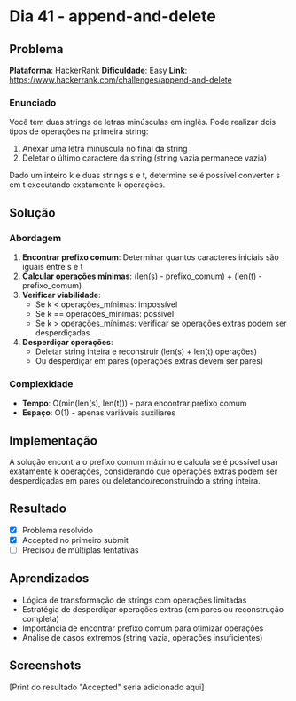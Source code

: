 # Dia 41 - append-and-delete

## Problema

**Plataforma**: HackerRank
**Dificuldade**: Easy
**Link**: https://www.hackerrank.com/challenges/append-and-delete

### Enunciado

Você tem duas strings de letras minúsculas em inglês. Pode realizar dois tipos de operações na primeira string:
1. Anexar uma letra minúscula no final da string
2. Deletar o último caractere da string (string vazia permanece vazia)

Dado um inteiro k e duas strings s e t, determine se é possível converter s em t executando exatamente k operações.

## Solução

### Abordagem

1. **Encontrar prefixo comum**: Determinar quantos caracteres iniciais são iguais entre s e t
2. **Calcular operações mínimas**: (len(s) - prefixo_comum) + (len(t) - prefixo_comum)
3. **Verificar viabilidade**:
   - Se k < operações_mínimas: impossível
   - Se k == operações_mínimas: possível
   - Se k > operações_mínimas: verificar se operações extras podem ser desperdiçadas
4. **Desperdiçar operações**:
   - Deletar string inteira e reconstruir (len(s) + len(t) operações)
   - Ou desperdiçar em pares (operações extras devem ser pares)

### Complexidade

- **Tempo**: O(min(len(s), len(t))) - para encontrar prefixo comum
- **Espaço**: O(1) - apenas variáveis auxiliares

## Implementação

A solução encontra o prefixo comum máximo e calcula se é possível usar exatamente k operações, considerando que operações extras podem ser desperdiçadas em pares ou deletando/reconstruindo a string inteira.

## Resultado

- [x] Problema resolvido
- [x] Accepted no primeiro submit
- [ ] Precisou de múltiplas tentativas

## Aprendizados

- Lógica de transformação de strings com operações limitadas
- Estratégia de desperdiçar operações extras (em pares ou reconstrução completa)
- Importância de encontrar prefixo comum para otimizar operações
- Análise de casos extremos (string vazia, operações insuficientes)

## Screenshots

[Print do resultado "Accepted" seria adicionado aqui]
